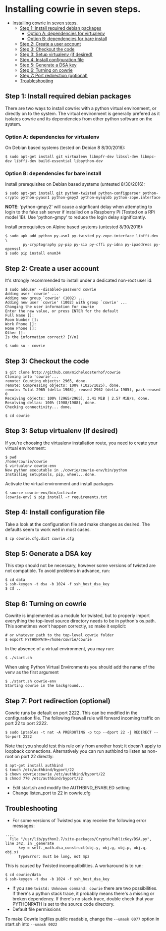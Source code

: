 
# Installing cowrie in seven steps.

- [Installing cowrie in seven steps.](#installing-cowrie-in-six-steps)
  * [Step 1: Install required debian packages](#step-1--install-required-debian-packages)
    + [Option A: dependencies for virtualenv](#option-a--dependencies-for-virtualenv)
    + [Option B: dependencies for bare install](#option-b--dependencies-for-bare-install)
  * [Step 2: Create a user account](#step-2--create-a-user-account)
  * [Step 3: Checkout the code](#step-3--checkout-the-code)
  * [Step 3: Setup virtualenv (if desired)](#step-3--setup-virtualenv--if-desired-)
  * [Step 4: Install configuration file](#step-4--install-configuration-file)
  * [Step 5: Generate a DSA key](#step-5--generate-a-dsa-key)
  * [Step 6: Turning on cowrie](#step-6--turning-on-cowrie)
  * [Step 7: Port redirection (optional)](#step-7--port-redirection--optional-)
  * [Troubleshooting](#troubleshooting)

## Step 1: Install required debian packages

There are two ways to install cowrie: with a python virtual environment, or directly on to the system.  The virtual environment is generally prefered as it isolates cowrie and its dependencies from other python software on the system.

### Option A: dependencies for virtualenv

On Debian based systems (tested on Debian 8 8/30/2016):
```
$ sudo apt-get install git virtualenv libmpfr-dev libssl-dev libmpc-dev libffi-dev build-essential libpython-dev
```


### Option B: dependencies for bare install

Install prerequisites on Debian based systems (untested 8/30/2016):

```
$ sudo apt-get install git python-twisted python-configparser python-crypto python-pyasn1 python-gmpy2 python-mysqldb python-zope.interface
```
**NOTE**: 'python-gmpy2' will cause a signficant delay when attempting to login to the fake ssh server if installed on a Raspberry Pi (Tested on a RPi model 1B). Use 'python-gmpy' to reduce the login delay significantly. 

Install prerequisites on Alpine based systems (untested 8/30/2016):

```
$ sudo apk add python py-asn1 py-twisted py-zope-interface libffi-dev \
        py-cryptography py-pip py-six py-cffi py-idna py-ipaddress py-openssl
$ sudo pip install enum34
```

## Step 2: Create a user account

It's strongly recommended to install under a dedicated non-root user id:

```
$ sudo adduser --disabled-password cowrie
Adding user `cowrie' ...
Adding new group `cowrie' (1002) ...
Adding new user `cowrie' (1002) with group `cowrie' ...
Changing the user information for cowrie
Enter the new value, or press ENTER for the default
Full Name []:
Room Number []:
Work Phone []:
Home Phone []:
Other []:
Is the information correct? [Y/n]

$ sudo su - cowrie
```

## Step 3: Checkout the code

```
$ git clone http://github.com/micheloosterhof/cowrie
Cloning into 'cowrie'...
remote: Counting objects: 2965, done.
remote: Compressing objects: 100% (1025/1025), done.
remote: Total 2965 (delta 1908), reused 2962 (delta 1905), pack-reused 0
Receiving objects: 100% (2965/2965), 3.41 MiB | 2.57 MiB/s, done.
Resolving deltas: 100% (1908/1908), done.
Checking connectivity... done.

$ cd cowrie
```

## Step 3: Setup virtualenv (if desired)

If you're choosing the virtualenv installation route, you need to create your virtual environment:

```
$ pwd
/home/cowrie/cowrie
$ virtualenv cowrie-env
New python executable in ./cowrie/cowrie-env/bin/python
Installing setuptools, pip, wheel...done.
```

Activate the virtual environment and install packages

```
$ source cowrie-env/bin/activate
(cowrie-env) $ pip install -r requirements.txt
```

## Step 4: Install configuration file

Take a look at the configuration file and make changes as desired.  The defaults seem to work well in most cases.
```
$ cp cowrie.cfg.dist cowrie.cfg
```

## Step 5: Generate a DSA key

This step should not be necessary, however some versions of twisted are not compatible.  To avoid problems in advance, run:

```
$ cd data
$ ssh-keygen -t dsa -b 1024 -f ssh_host_dsa_key
$ cd ..
```

## Step 6: Turning on cowrie

Cowrite is implemented as a module for twisted, but to properly import everything the top-level source directory needs to be in python's os.path.  This sometimes won't happen correctly, so make it explicit:

```
# or whatever path to the top-level cowrie folder
$ export PYTHONPATH=/home/cowrie/cowrie
```

In the absence of a virtual environment, you may run:

```
$ ./start.sh
```

When using Python Virtual Environments you should add the name of the venv as the first argument

```
$ ./start.sh cowrie-env
Starting cowrie in the background...
```

## Step 7: Port redirection (optional)

Cowrie runs by default on port 2222. This can be modified in the configuration file.
The following firewall rule will forward incoming traffic on port 22 to port 2222.

```
$ sudo iptables -t nat -A PREROUTING -p tcp --dport 22 -j REDIRECT --to-port 2222
```

Note that you should test this rule only from another host; it doesn't apply to loopback connections.  Alternatively you can run authbind to listen as non-root on port 22 directly:

```
$ apt-get install authbind
$ touch /etc/authbind/byport/22
$ chown cowrie:cowrie /etc/authbind/byport/22
$ chmod 770 /etc/authbind/byport/22
```

* Edit start.sh and modify the AUTHBIND_ENABLED setting
* Change listen_port to 22 in cowrie.cfg

## Troubleshooting

* For some versions of Twisted you may receive the following error messages:

```
....
  File "/usr/lib/python2.7/site-packages/Crypto/PublicKey/DSA.py", line 342, in _generate
      key = self._math.dsa_construct(obj.y, obj.g, obj.p, obj.q, obj.x)
      TypeError: must be long, not mpz
```

This is caused by Twisted incompatibilities. A workaround is to run:

```
$ cd cowrie/data
$ ssh-keygen -t dsa -b 1024 -f ssh_host_dsa_key
```

* If you see `twistd: Unknown command: cowrie` there are two possibilities.  If there's a python stack trace, it probably means there's a missing or broken dependency.  If there's no stack trace, double check that your PYTHONPATH is set to the source code directory.
* Default file permissions

To make Cowrie logfiles public readable, change the ```--umask 0077``` option in start.sh into ```--umask 0022```

